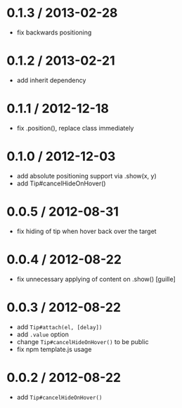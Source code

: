 
0.1.3 / 2013-02-28 
==================

  * fix backwards positioning

0.1.2 / 2013-02-21 
==================

  * add inherit dependency

0.1.1 / 2012-12-18 
==================

  * fix .position(), replace class immediately

0.1.0 / 2012-12-03 
==================

  * add absolute positioning support via .show(x, y)
  * add Tip#cancelHideOnHover()

0.0.5 / 2012-08-31 
==================

  * fix hiding of tip when hover back over the target

0.0.4 / 2012-08-22 
==================

  * fix unnecessary applying of content on .show() [guille]

0.0.3 / 2012-08-22 
==================

  * add `Tip#attach(el, [delay])`
  * add `.value` option
  * change `Tip#cancelHideOnHover()` to be public
  * fix npm template.js usage

0.0.2 / 2012-08-22 
==================

  * add `Tip#cancelHideOnHover()`
